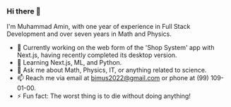 ### Hi there 👋

I'm Muhammad Amin, with one year of experience in Full Stack Development and over seven years in Math and Physics.

- 🔭 Currently working on the web form of the 'Shop System' app with Next.js, having recently completed its desktop version.
- 🌱 Learning Next.js, ML, and Python.
- 💬 Ask me about Math, Physics, IT, or anything related to science.
- 📫 Reach me via email at bimus2022@gmail.com or phone at (99) 109-01-00.
- ⚡ Fun fact: The worst thing is to die without doing anything!
